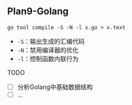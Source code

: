 ## Plan9-Golang

`go tool compile -S -N -l x.go > x.text`

- `-S`：输出生成的汇编代码
- `-N`：禁用编译器的优化
- `-l`：控制函数内联行为

TODO
- [ ] 分析Golang中基础数据结构
- [ ] ...